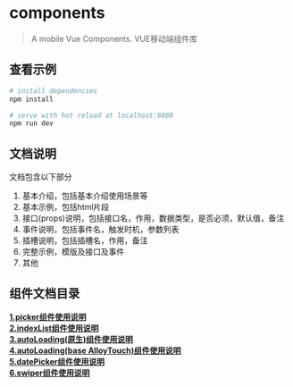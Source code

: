 # components

> A mobile Vue Components. VUE移动端组件库

## 查看示例

``` bash
# install dependencies
npm install

# serve with hot reload at localhost:8080
npm run dev

```
## 文档说明
文档包含以下部分  
1. 基本介绍，包括基本介绍使用场景等  
2. 基本示例，包括html片段  
3. 接口(props)说明，包括接口名，作用，数据类型，是否必须，默认值，备注  
4. 事件说明，包括事件名，触发时机，参数列表
5. 插槽说明，包括插槽名，作用，备注
6. 完整示例，模版及接口及事件
7. 其他

## 组件文档目录
**[1.picker组件使用说明](./src/components/picker/picker/README.md)**  
**[2.indexList组件使用说明](./src/components/indexList/README.md)**  
**[3.autoLoading(原生)组件使用说明](./src/components/autoLoading/README.md)**  
**[4.autoLoading(base AlloyTouch)组件使用说明](./src/components/autoLoading2/README.md)**  
**[5.datePicker组件使用说明](./src/components/datePicker/README.md)**  
**[6.swiper组件使用说明](./src/components/swiper/README.md)**  
